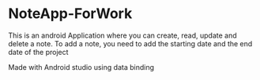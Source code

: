# NoteApp-ForWork
This is an android Application where you can create, read, update and delete a note. To add a note, you need to add the starting date and the end date of the project

Made with Android studio using data binding
